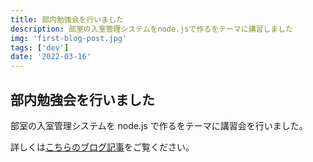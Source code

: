 ```yaml
---
title: 部内勉強会を行いました
description: 部室の入室管理システムをnode.jsで作るをテーマに講習しました
img: 'first-blog-post.jpg'
tags: ['dev']
date: '2022-03-16'
---
```


## 部内勉強会を行いました

部室の入室管理システムを node.js で作るをテーマに講習会を行いました。

詳しくは[こちらのブログ記事](/blog/discord-bot-tutorial)をご覧ください。
